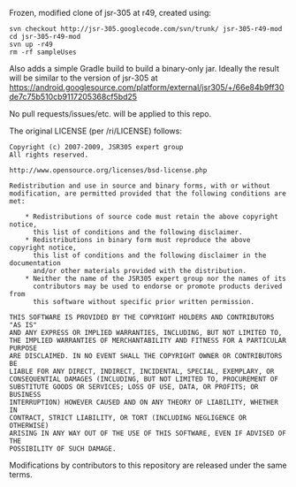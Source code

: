 Frozen, modified clone of jsr-305 at r49, created using:
```
svn checkout http://jsr-305.googlecode.com/svn/trunk/ jsr-305-r49-mod
cd jsr-305-r49-mod
svn up -r49
rm -rf sampleUses
```
Also adds a simple Gradle build to build a binary-only jar.
Ideally the result will be similar to the version of jsr-305 at https://android.googlesource.com/platform/external/jsr305/+/66e84b9ff30de7c75b510cb9117205368cf5bd25

No pull requests/issues/etc. will be applied to this repo.

The original LICENSE (per /ri/LICENSE) follows:
```
Copyright (c) 2007-2009, JSR305 expert group
All rights reserved.

http://www.opensource.org/licenses/bsd-license.php

Redistribution and use in source and binary forms, with or without 
modification, are permitted provided that the following conditions are met:

    * Redistributions of source code must retain the above copyright notice, 
      this list of conditions and the following disclaimer.
    * Redistributions in binary form must reproduce the above copyright notice, 
      this list of conditions and the following disclaimer in the documentation 
      and/or other materials provided with the distribution.
    * Neither the name of the JSR305 expert group nor the names of its 
      contributors may be used to endorse or promote products derived from 
      this software without specific prior written permission.

THIS SOFTWARE IS PROVIDED BY THE COPYRIGHT HOLDERS AND CONTRIBUTORS "AS IS" 
AND ANY EXPRESS OR IMPLIED WARRANTIES, INCLUDING, BUT NOT LIMITED TO, 
THE IMPLIED WARRANTIES OF MERCHANTABILITY AND FITNESS FOR A PARTICULAR PURPOSE 
ARE DISCLAIMED. IN NO EVENT SHALL THE COPYRIGHT OWNER OR CONTRIBUTORS BE 
LIABLE FOR ANY DIRECT, INDIRECT, INCIDENTAL, SPECIAL, EXEMPLARY, OR 
CONSEQUENTIAL DAMAGES (INCLUDING, BUT NOT LIMITED TO, PROCUREMENT OF 
SUBSTITUTE GOODS OR SERVICES; LOSS OF USE, DATA, OR PROFITS; OR BUSINESS 
INTERRUPTION) HOWEVER CAUSED AND ON ANY THEORY OF LIABILITY, WHETHER IN 
CONTRACT, STRICT LIABILITY, OR TORT (INCLUDING NEGLIGENCE OR OTHERWISE) 
ARISING IN ANY WAY OUT OF THE USE OF THIS SOFTWARE, EVEN IF ADVISED OF THE 
POSSIBILITY OF SUCH DAMAGE.
```

Modifications by contributors to this repository are released under the same
terms.

